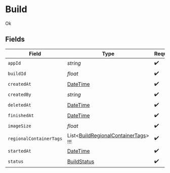 # Build

Ok


## Fields

| Field                                                                                       | Type                                                                                        | Required                                                                                    | Description                                                                                 |
| ------------------------------------------------------------------------------------------- | ------------------------------------------------------------------------------------------- | ------------------------------------------------------------------------------------------- | ------------------------------------------------------------------------------------------- |
| `appId`                                                                                     | *string*                                                                                    | :heavy_check_mark:                                                                          | N/A                                                                                         |
| `buildId`                                                                                   | *float*                                                                                     | :heavy_check_mark:                                                                          | N/A                                                                                         |
| `createdAt`                                                                                 | [DateTime](https://learn.microsoft.com/en-us/dotnet/api/system.datetime?view=net-5.0)       | :heavy_check_mark:                                                                          | N/A                                                                                         |
| `createdBy`                                                                                 | *string*                                                                                    | :heavy_check_mark:                                                                          | N/A                                                                                         |
| `deletedAt`                                                                                 | [DateTime](https://learn.microsoft.com/en-us/dotnet/api/system.datetime?view=net-5.0)       | :heavy_check_mark:                                                                          | N/A                                                                                         |
| `finishedAt`                                                                                | [DateTime](https://learn.microsoft.com/en-us/dotnet/api/system.datetime?view=net-5.0)       | :heavy_check_mark:                                                                          | N/A                                                                                         |
| `imageSize`                                                                                 | *float*                                                                                     | :heavy_check_mark:                                                                          | N/A                                                                                         |
| `regionalContainerTags`                                                                     | List<[BuildRegionalContainerTags](../../Models/Shared/BuildRegionalContainerTags.md)>   !!! | :heavy_check_mark:                                                                          | N/A                                                                                         |
| `startedAt`                                                                                 | [DateTime](https://learn.microsoft.com/en-us/dotnet/api/system.datetime?view=net-5.0)       | :heavy_check_mark:                                                                          | N/A                                                                                         |
| `status`                                                                                    | [BuildStatus](../../Models/Shared/BuildStatus.md)                                           | :heavy_check_mark:                                                                          | N/A                                                                                         |